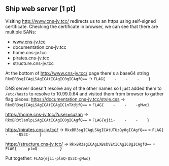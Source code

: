 ##  Ship web server [1 pt]

Visiting http://www.cns-jv.tcc/ redirects us to an https using self-signed certificate.
Checking the certificate in browser, we can see that there are multiple SANs:
- www.cns-jv.tcc
- documentation.cns-jv.tcc
- home.cns-jv.tcc
- pirates.cns-jv.tcc
- structure.cns-jv.tcc

At the bottom of http://www.cns-jv.tcc/ page there's a base64 string `RkxBR3sgICAgLSAgICAtICAgIC0gICAgfQ==` -> `FLAG{    -    -    -    }`

DNS server doesn't resolve any of the other names so I just added them to `/etc/hosts` to resolve to 10.99.0.64 and visited them from browser to gather flag pieces:
https://documentation.cns-jv.tcc/style.css
-> `RkxBR3sgICAgLSAgICAtICAgIC1nTXdjfQ==` = `FLAG{    -    -    -gMwc}`

https://home.cns-jv.tcc/?user=suzan
-> `RkxBR3tlamlpLSAgICAtICAgIC0gICAgfQ==` = `FLAG{ejii-    -    -    }`

https://pirates.cns-jv.tcc/
-> `RkxBR3sgICAgLSAgICAtUTUzQy0gICAgfQ==` = `FLAG{    -    -Q53C-    }`

https://structure.cns-jv.tcc/
-> `RkxBR3sgICAgLXBsbVEtICAgIC0gICAgfQ==` = `FLAG{    -plmQ-    -    }`


Put together: `FLAG{ejii-plmQ-Q53C-gMwc}`
